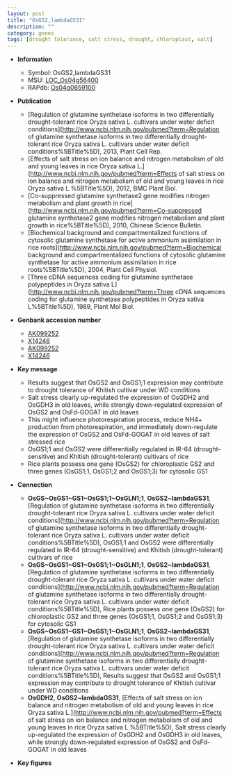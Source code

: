 ```yaml
---
layout: post
title: "OsGS2,lambdaGS31"
description: ""
category: genes
tags: [drought tolerance, salt stress, drought, chloroplast, salt]
---
```


* **Information**  
    + Symbol: OsGS2,lambdaGS31  
    + MSU: [LOC_Os04g56400](http://rice.plantbiology.msu.edu/cgi-bin/ORF_infopage.cgi?orf=LOC_Os04g56400)  
    + RAPdb: [Os04g0659100](http://rapdb.dna.affrc.go.jp/viewer/gbrowse_details/irgsp1?name=Os04g0659100)  

* **Publication**  
    + [Regulation of glutamine synthetase isoforms in two differentially drought-tolerant rice Oryza sativa L. cultivars under water deficit conditions](http://www.ncbi.nlm.nih.gov/pubmed?term=Regulation of glutamine synthetase isoforms in two differentially drought-tolerant rice Oryza sativa L. cultivars under water deficit conditions%5BTitle%5D), 2013, Plant Cell Rep.
    + [Effects of salt stress on ion balance and nitrogen metabolism of old and young leaves in rice Oryza sativa L.](http://www.ncbi.nlm.nih.gov/pubmed?term=Effects of salt stress on ion balance and nitrogen metabolism of old and young leaves in rice Oryza sativa L.%5BTitle%5D), 2012, BMC Plant Biol.
    + [Co-suppressed glutamine synthetase2 gene modifies nitrogen metabolism and plant growth in rice](http://www.ncbi.nlm.nih.gov/pubmed?term=Co-suppressed glutamine synthetase2 gene modifies nitrogen metabolism and plant growth in rice%5BTitle%5D), 2010, Chinese Science Bulletin.
    + [Biochemical background and compartmentalized functions of cytosolic glutamine synthetase for active ammonium assimilation in rice roots](http://www.ncbi.nlm.nih.gov/pubmed?term=Biochemical background and compartmentalized functions of cytosolic glutamine synthetase for active ammonium assimilation in rice roots%5BTitle%5D), 2004, Plant Cell Physiol.
    + [Three cDNA sequences coding for glutamine synthetase polypeptides in Oryza sativa L](http://www.ncbi.nlm.nih.gov/pubmed?term=Three cDNA sequences coding for glutamine synthetase polypeptides in Oryza sativa L%5BTitle%5D), 1989, Plant Mol Biol.

* **Genbank accession number**  
    + [AK099252](http://www.ncbi.nlm.nih.gov/nuccore/AK099252)
    + [X14246](http://www.ncbi.nlm.nih.gov/nuccore/X14246)
    + [AK099252](http://www.ncbi.nlm.nih.gov/nuccore/AK099252)
    + [X14246](http://www.ncbi.nlm.nih.gov/nuccore/X14246)

* **Key message**  
    + Results suggest that OsGS2 and OsGS1;1 expression may contribute to drought tolerance of Khitish cultivar under WD conditions
    + Salt stress clearly up-regulated the expression of OsGDH2 and OsGDH3 in old leaves, while strongly down-regulated expression of OsGS2 and OsFd-GOGAT in old leaves
    + This might influence photorespiration process, reduce NH4+ production from photorespiration, and immediately down-regulate the expression of OsGS2 and OsFd-GOGAT in old leaves of salt stressed rice
    + OsGS1;1 and OsGS2 were differentially regulated in IR-64 (drought-sensitive) and Khitish (drought-tolerant) cultivars of rice
    + Rice plants possess one gene (OsGS2) for chloroplastic GS2 and three genes (OsGS1;1, OsGS1;2 and OsGS1;3) for cytosolic GS1

* **Connection**  
    + __OsGS~OsGS1~GS1~OsGS1;1~OsGLN1;1__, __OsGS2~lambdaGS31__, [Regulation of glutamine synthetase isoforms in two differentially drought-tolerant rice Oryza sativa L. cultivars under water deficit conditions](http://www.ncbi.nlm.nih.gov/pubmed?term=Regulation of glutamine synthetase isoforms in two differentially drought-tolerant rice Oryza sativa L. cultivars under water deficit conditions%5BTitle%5D), OsGS1;1 and OsGS2 were differentially regulated in IR-64 (drought-sensitive) and Khitish (drought-tolerant) cultivars of rice
    + __OsGS~OsGS1~GS1~OsGS1;1~OsGLN1;1__, __OsGS2~lambdaGS31__, [Regulation of glutamine synthetase isoforms in two differentially drought-tolerant rice Oryza sativa L. cultivars under water deficit conditions](http://www.ncbi.nlm.nih.gov/pubmed?term=Regulation of glutamine synthetase isoforms in two differentially drought-tolerant rice Oryza sativa L. cultivars under water deficit conditions%5BTitle%5D), Rice plants possess one gene (OsGS2) for chloroplastic GS2 and three genes (OsGS1;1, OsGS1;2 and OsGS1;3) for cytosolic GS1
    + __OsGS~OsGS1~GS1~OsGS1;1~OsGLN1;1__, __OsGS2~lambdaGS31__, [Regulation of glutamine synthetase isoforms in two differentially drought-tolerant rice Oryza sativa L. cultivars under water deficit conditions](http://www.ncbi.nlm.nih.gov/pubmed?term=Regulation of glutamine synthetase isoforms in two differentially drought-tolerant rice Oryza sativa L. cultivars under water deficit conditions%5BTitle%5D), Results suggest that OsGS2 and OsGS1;1 expression may contribute to drought tolerance of Khitish cultivar under WD conditions
    + __OsGDH2__, __OsGS2~lambdaGS31__, [Effects of salt stress on ion balance and nitrogen metabolism of old and young leaves in rice Oryza sativa L.](http://www.ncbi.nlm.nih.gov/pubmed?term=Effects of salt stress on ion balance and nitrogen metabolism of old and young leaves in rice Oryza sativa L.%5BTitle%5D), Salt stress clearly up-regulated the expression of OsGDH2 and OsGDH3 in old leaves, while strongly down-regulated expression of OsGS2 and OsFd-GOGAT in old leaves

* **Key figures**  


